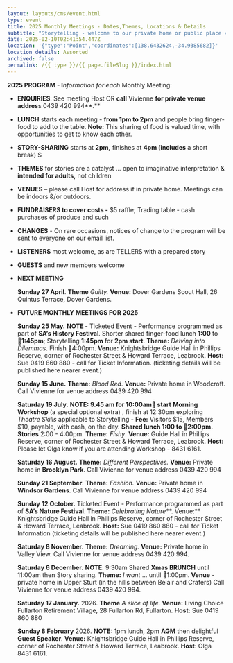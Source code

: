 ```yaml
---
layout: layouts/cms/event.html
type: event
title: 2025 Monthly Meetings - Dates,Themes, Locations & Details
subtitle: "Storytelling - welcome to our private home or public place venues! "
date: 2025-02-10T02:41:54.447Z
location: '{"type":"Point","coordinates":[138.6432624,-34.9385682]}'
location_details: Assorted
archived: false
permalink: /{{ type }}/{{ page.fileSlug }}/index.html
---
```



**2025 PROGRAM - I***nformation for each* Monthly Meeting:

* **ENQUIRIES**: See meeting Host OR **call** Vivienne **for private venue addres**s 0439 420 994**.**
* **LUNCH** starts each meeting - **from 1pm to 2pm** and people bring finger-food to add to the table. **Note:** This sharing of food is valued time, with opportunities to get to know each other.
* **STORY-SHARING** starts at **2pm,** finishes at **4pm (includes** a short break) S
* **THEMES** for stories are a catalyst ... open to imaginative interpretation & **intended for adults,** not children
* **VENUES** – please call Host for address if in private home. Meetings can be indoors &/or outdoors.
* **FUNDRAISERS to cover costs -** $5 raffle; Trading table - cash purchases of produce and such
* **CHANGES** - On rare occasions, notices of change to the program will be sent to everyone on our email list.
* **LISTENERS** most welcome, as are TELLERS with a prepared story
* **GUESTS** and new members welcome
* **NEXT MEETING**

  **Sunday 27 April**. **Theme** *Guilty.* **Venue:** Dover Gardens Scout Hall, 26 Quintus Terrace, Dover Gardens.
* **FUTURE MONTHLY MEETINGS FOR 2025**

  **Sunday 25 May.** **NOTE -** Ticketed Event - Performance programmed as part of **SA’s History Festiva**l. Shorter shared finger-food lunch **1:00** to **1:45pm**; Storytelling **1:45pm** for **2pm start**. **Theme:** *Delving into Dilemmas*. Finish 4:00pm. **Venue:** Knightsbridge Guide Hall in Phillips Reserve, corner of Rochester Street & Howard Terrace, Leabrook. **Host:** Sue 0419 860 880 - call for Ticket Information. (ticketing details will be published here nearer event.)

  **Sunday 15 June.** **Theme:** *Blood Red*. **Venue:** Private home in Woodcroft. Call Vivienne for venue address 0439 420 994

  **Saturday 19 July.** **NOTE: 9.45 am for 10:00am start** **Morning** **Workshop** (a special optional extra) , finish at 12:30pm exploring *Theatre Skills* applicable to Storytelling - **Fee:** Visitors $15, Members $10, payable, with cash, on the day. **Shared lunch 1:00 to 2:00pm. Stories** 2:00 - 4:00pm. **Theme:** *Fishy*. **Venue:** Guide Hall in Phillips Reserve, corner of Rochester Street & Howard Terrace, Leabrook. **Host:** Please let Olga know if you are attending Workshop - 8431 6161.

  **Saturday 16 August.** **Theme:** *Different Perspectives.* **Venue:** Private home in **Brooklyn Park**. Call Vivienne for venue address 0439 420 994

  **Sunday 21 September**. **Theme:** *Fashion.* **Venue:** Private home in **Windsor Gardens**. Call Vivienne for venue address 0439 420 994

  **Sunday** **12 October.** Ticketed Event - Performance programmed as part of **SA’s Nature Festival. Theme:** *Celebrating Nature***. Venue:** Knightsbridge Guide Hall in Phillips Reserve, corner of Rochester Street & Howard Terrace, Leabrook. **Host:** Sue 0419 860 880 - call for Ticket Information (ticketing details will be published here nearer event.)

  **Saturday 8 November.** **Theme:** *Dreaming.* **Venue:** Private home in Valley View. Call Vivienne for venue address 0439 420 994.

  **Saturday 6 December.** **NOTE**: 9:30am Shared **Xmas BRUNCH** until 11:00am then Story sharing. **Theme:** *I want* … until 1:00pm. **Venue** - private home in Upper Sturt (in the hills between Belair and Crafers) Call Vivienne for venue address 0439 420 994.

  **Saturday 17 January.** 2026. **Theme** *A slice of life.* **Venue:** Living Choice Fullarton Retirement Village, 28 Fullarton Rd, Fullarton. **Host:** Sue 0419 860 880

  **Sunday 8 February** 2026. **NOTE:** 1pm lunch, 2pm **AGM** then delightful **Guest Speaker**. **Venue:** Knightsbridge Guide Hall in Phillips Reserve, corner of Rochester Street & Howard Terrace, Leabrook. **Host**: Olga 8431 6161.